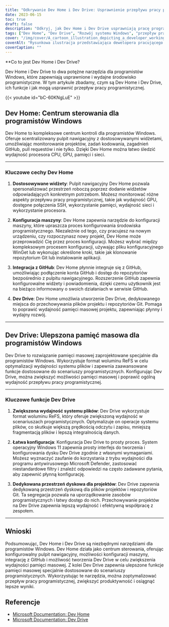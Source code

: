 ```yaml
---
title: "Odkrywanie Dev Home i Dev Drive: Usprawnienie przepływu pracy programistycznej w systemie Windows"
date: 2023-06-15
toc: true
draft: false
description: "Odkryj, jak Dev Home i Dev Drive usprawniają pracę programistyczną w systemie Windows dzięki dostosowywanym widżetom, konfiguracji maszyn, integracji z GitHub i zoptymalizowanej pamięci masowej."
tags: ["Dev Home", "Dev Drive", "Rozwój systemu Windows", "przepływ pracy deweloperskiej", "konfigurowalne widżety", "konfiguracja maszyny", "Integracja z serwisem GitHub", "zoptymalizowana pamięć masowa", "Programiści Windows", "usprawniony przepływ pracy", "zarządzanie kodem", "monitorowanie projektu", "optymalizacja pamięci masowej", "narzędzia programistyczne", "produktywność deweloperów", "Środowisko Windows", "Format woluminu ReFS", "optymalizacja wydajności", "wydajność systemu plików", "Repozytoria GitHub", "rozwiązanie pamięci masowej", "Windows 11", "zarządzanie pamięcią masową", "Efektywna współpraca", "aktywa deweloperskie", "narzędzia zwiększające produktywność", "Dokumenty programistyczne Windows", "efektywność rozwoju", "optymalizacja przepływu pracy", "Środowisko programistyczne Windows"]
cover: "/img/cover/A_cartoon_illustration_depicting_a_developer_working.png"
coverAlt: "Rysunkowa ilustracja przedstawiająca dewelopera pracującego w usprawnionym i wydajnym środowisku z narzędziami Dev Home i Dev Drive."
coverCaption: ""
---
```


**Co to jest Dev Home i Dev Drive?

Dev Home i Dev Drive to dwa potężne narzędzia dla programistów Windows, które zapewniają usprawnione i wydajne środowisko programistyczne. W tym artykule zbadamy, czym są Dev Home i Dev Drive, ich funkcje i jak mogą usprawnić przepływ pracy programistycznej.

{{< youtube id="bC-60KNgLuE" >}}

## Dev Home: Centrum sterowania dla programistów Windows

Dev Home to kompleksowe centrum kontroli dla programistów Windows. Oferuje scentralizowany pulpit nawigacyjny z dostosowywanymi widżetami, umożliwiając monitorowanie projektów, zadań kodowania, zagadnień GitHub, pull requestów i nie tylko. Dzięki Dev Home można łatwo śledzić wydajność procesora CPU, GPU, pamięci i sieci.

______

### Kluczowe cechy Dev Home

1. **Dostosowywane widżety**: Pulpit nawigacyjny Dev Home pozwala spersonalizować przestrzeń roboczą poprzez dodanie widżetów odpowiadających konkretnym potrzebom. Możesz monitorować różne aspekty przepływu pracy programistycznej, takie jak wydajność GPU, dostępne połączenia SSH, wykorzystanie pamięci, wydajność sieci i wykorzystanie procesora.

2. **Konfiguracja maszyny**: Dev Home zapewnia narzędzie do konfiguracji maszyny, które upraszcza proces konfigurowania środowiska programistycznego. Niezależnie od tego, czy pracujesz na nowym urządzeniu, czy rozpoczynasz nowy projekt, Dev Home może przeprowadzić Cię przez proces konfiguracji. Możesz wybrać między kompleksowym procesem konfiguracji, używając pliku konfiguracyjnego WinGet lub wykonując określone kroki, takie jak klonowanie repozytorium Git lub instalowanie aplikacji.

3. **Integracja z GitHub**: Dev Home płynnie integruje się z GitHub, umożliwiając podłączenie konta GitHub i dostęp do repozytoriów bezpośrednio z pulpitu nawigacyjnego. Rozszerzenie GitHub zapewnia konfigurowalne widżety i powiadomienia, dzięki czemu użytkownik jest na bieżąco informowany o swoich działaniach w serwisie GitHub.

4. **Dev Drive**: Dev Home umożliwia utworzenie Dev Drive, dedykowanego miejsca do przechowywania plików projektu i repozytoriów Git. Pomaga to poprawić wydajność pamięci masowej projektu, zapewniając płynny i wydajny rozwój.

______

## Dev Drive: Ulepszona pamięć masowa dla programistów Windows

Dev Drive to rozwiązanie pamięci masowej zaprojektowane specjalnie dla programistów Windows. Wykorzystuje format woluminu ReFS w celu optymalizacji wydajności systemu plików i zapewnia zaawansowane funkcje dostosowane do scenariuszy programistycznych. Konfigurując Dev Drive, można zwiększyć możliwości pamięci masowej i poprawić ogólną wydajność przepływu pracy programistycznej.

______

### Kluczowe funkcje Dev Drive

1. **Zwiększona wydajność systemu plików**: Dev Drive wykorzystuje format woluminu ReFS, który oferuje zwiększoną wydajność w scenariuszach programistycznych. Optymalizuje on operacje systemu plików, co skutkuje większą prędkością odczytu i zapisu, mniejszą fragmentacją plików i lepszą integralnością danych.

2. **Łatwa konfiguracja**: Konfiguracja Dev Drive to prosty proces. System operacyjny Windows 11 zapewnia prosty interfejs do tworzenia i konfigurowania dysku Dev Drive zgodnie z własnymi wymaganiami. Możesz wyznaczyć zaufanie do korzystania z trybu wydajności dla programu antywirusowego Microsoft Defender, zastosować niestandardowe filtry i znaleźć odpowiedzi na często zadawane pytania, aby zapewnić płynną konfigurację.

3. **Dedykowana przestrzeń dyskowa dla projektów**: Dev Drive zapewnia dedykowaną przestrzeń dyskową dla plików projektów i repozytoriów Git. Ta segregacja pozwala na uporządkowanie zasobów programistycznych i łatwy dostęp do nich. Przechowywanie projektów na Dev Drive zapewnia lepszą wydajność i efektywną współpracę z zespołem.

______

## Wnioski

Podsumowując, Dev Home i Dev Drive są niezbędnymi narzędziami dla programistów Windows. Dev Home działa jako centrum sterowania, oferując konfigurowalny pulpit nawigacyjny, możliwości konfiguracji maszyny, integrację z GitHub i możliwość tworzenia Dev Drive w celu zwiększenia wydajności pamięci masowej. Z kolei Dev Drive zapewnia ulepszone funkcje pamięci masowej specjalnie dostosowane do scenariuszy programistycznych. Wykorzystując te narzędzia, można zoptymalizować przepływ pracy programistycznej, zwiększyć produktywność i osiągnąć lepsze wyniki.

## Referencje
- [Microsoft Documentation: Dev Home](https://learn.microsoft.com/en-us/windows/dev-home/?WT.mc_id=windows-c9-niner)
- [Microsoft Documentation: Dev Drive](https://learn.microsoft.com/en-us/windows/dev-drive/?WT.mc_id=windows-c9-niner)
